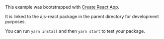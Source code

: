 This example was bootstrapped with [Create React App](https://github.com/facebook/create-react-app).

It is linked to the ajs-react package in the parent directory for development purposes.

You can run `yarn install` and then `yarn start` to test your package.
